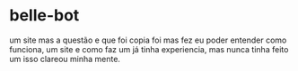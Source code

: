 # belle-bot
um site mas a questão e que foi copia foi mas fez eu poder entender como funciona, um site e como faz um já tinha experiencia, mas nunca tinha feito um isso clareou minha mente.
